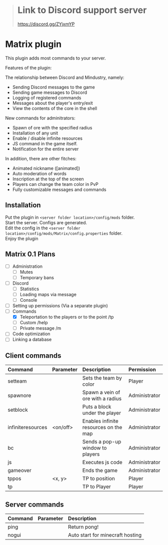 > # Link to Discord support server
> https://discord.gg/ZYjxmYP

# Matrix plugin
This plugin adds most commands to your server.

Features of the plugin:<br>

The relationship between Discord and Mindustry, namely:
 - Sending Discord messages to the game
 - Sending game messages to Discord
 - Logging of registered commands
 - Messages about the player's entry/exit
 - View the contents of the core in the shell
 
New commands for adminitrators:
 - Spawn of ore with the specified radius
 - Installation of any unit
 - Enable / disable infinite resources
 - JS command in the game itself.
 - Notification for the entire server
 
In addition, there are other fitches:
 - Animated nickname ([animated])
 - Auto moderation of words
 - Inscription at the top of the screen
 - Players can change the team color in PvP
 - Fully customizable messages and commands

## Installation

Put the plugin in ``<server folder location>/config/mods`` folder.<br>
Start the server. Configs are generated.<br>
Edit the config in the ``<server folder location>/config/mods/Matrix/config.properties`` folder.<br>
Enjoy the plugin

## Matrix 0.1 Plans
- [ ] Administration
  - [ ] Mutes
  - [ ] Temporary bans
- [ ] Discord
  - [ ] Statistics
  - [ ] Loading maps via message
  - [ ] Console
- [ ] Setting up permissions (Via a separate plugin)
- [ ] Commands
  - [X] Teleportation to the players or to the point /tp
  - [ ] Custom /help
  - [ ] Private message /m
- [ ] Code optimization
- [ ] Linking a database

## Client commands

| Command | Parameter | Description | Permission
|:---|:---|:---|:--- |
| setteam | <team color> | Sets the team by color | Player |
| spawnore | <radius> <ore name> | Spawn a vein of ore with a radius | Administrator |
| setblock | <block name from Blocks.java> | Puts a block under the player | Administrator |
| infiniteresources | <on/off> | Enables infinite resources on the map | Administrator |
| bc | <message> | Sends a pop-up window to players | Administrator |
| js | <code> | Executes js code | Administrator |
| gameover |  | Ends the game | Administrator |
| tppos | <x, y> | TP to position | Player |
| tp | <playerName> | TP to Player | Player |

## Server commands

| Command | Parameter | Description |
|:---|:---|:--- |
| ping |  | Return pong! |
| nogui |  | Auto start for minecraft hosting |
